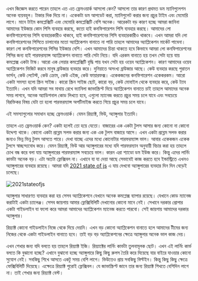এখন জিজ্ঞেস করতে পারেন তাহলে এত এত ফ্রেমওয়ার্ক আসলো কেন? আসলো তার কারণ প্রথমত ডম ম্যানিপুলেশন অনেক ব্যয়বহুল। টাকার দিক দিয়ে না। একেকটা ডম আপডেট করা, ম্যানিপুলেট করার জন্য প্রচুর টাইম এবং মেমোরি লাগে। মানে টাইম কমপ্লেক্সিটি এবং মেমোরি কমপ্লেক্সিটি বেশি অনেক। আরেকটা বড় কারণ হচ্ছে আমরা জানিনা আমাদের ইউজার কোন পিসি ব্যবহার করছে, কতো হাই কনফিগারেশন পিসি ব্যবহার করছে। আমাদের লো কনফিগারেশনের পিসি ব্যবহারকারীও থাকবে, হাই কনফিগারেশনের পিসি ব্যবহারকারীও থাকবে। এখন আমরা যদি লো কনফিগারেশনের পিসিতে চালানোর মতো অ্যাপ্লিকেশন বানাতে না পারি তাহলে আমাদের অ্যাপ্লিকেশন মার্কেট পাবেনা। কারণ লো কনফিগারেশনের পিসির ইউজার বেশি। এখন আমাদের চিন্তা থাকতে হবে কিভাবে আমরা লো কনফিগারেশনের পিসির জন্য হাই পারফরম্যান্স অ্যাপ্লিকেশন বানাতে পারি সেটা নিয়ে। যদি এরকম বানাতে হয় তখন সেটা হয়ে যায় কমপ্লেক্স একটা টাস্ক। আরো এক লেয়ার কমপ্লেক্সিটি বৃদ্ধি পায় যখন সেটা হয় ওয়েব অ্যাপ্লিকেশন। কারণ আমাদের ওয়েব অ্যাপ্লিকেশন ভিজিট করবে মানুষ ব্রাউজার ব্যবহার করে। দুনিয়াতে অসংখ্য ব্রাউজার আছে। কেউ ব্যবহার করছে পুরাতন ভার্সন, কেউ লেটেস্ট, কেউ ক্রোম, কেউ এইজ, কেউ ফায়ারফক্স। একেকজনের কনফিগারেশন একেকরকম। আরো একটা সমস্যা হলো স্ক্রিন সাইজ। কারো স্ক্রিন সাইজ ছোট, কারো বড়, কেউ মোবাইল থেকে ব্যবহার করে, কেউ ট্যাব ইত্যাদি। এখন যদি আমরা সব মাথায় রেখে ভ্যানিলা জাভাস্ক্রিপ্ট দিয়ে অ্যাপ্লিকেশন বানাতে চাই তাহলে আমাদের অনেক সময় লাগবে, অনেক অ্যাডিশনাল কোড লিখতে হবে, এগুলো ম্যানেজ করতে প্রচুর সময় চলে যাবে এবং সবচেয়ে বিরক্তিকর বিষয় যেটা তা হলো পারফরম্যান্স অপটিমাইজ করতে গিয়ে প্রচুর সময় চলে যাবে।

  

এই সমস্যাগুলোর সমাধান হচ্ছে ফ্রেমওয়ার্ক। যেমন রিয়্যাক্ট, ভিউ, অ্যাঙ্গুলার ইত্যাদি।

  

তাহলে এত ফ্রেমওয়ার্ক কেন? একটা হলেই তো হয়ে যেতো। বাজারের এক একটা টুলস আসার জন্য কোনো না কোনো উদ্দেশ্য থাকে। কোনো একটা প্রব্লেম সলভ করার জন্য এক এক টুলস বাজারে আসে। এখন একটা প্রব্লেম সলভ করার জন্যও ভিন্ন ভিন্ন টুলস আসতে পারে। দেখা যাচ্ছে এদের মধ্যে কোনোটার পারফরম্যান্স ভাল। আবার একেকজন একেক টুলসে স্বাচ্ছন্দ্যবোধ করে। যেমন রিয়্যাক্ট, ভিউ আর অ্যাঙ্গুলারের মধ্যে যদি পারফরম্যান অনুযায়ী বিচার করা হয় তাহলে চোখ বন্ধ করে বলা যায় অ্যাঙ্গুলারের পারফরম্যান্স সবচেয়ে ভাল। কারন এরা শ্যাডো ডম ইউজ করে। কিন্তু এদের লার্নিং কার্ভটা অনেক বড়। এটা অতটা ফ্লেক্সিবল না। এখানে যা যা দেয়া আছে সেভাবেই কাজ করতে হবে ইন্ডাস্ট্রিতে এখনও অ্যাঙ্গুলারের ব্যবহার রয়েছে। আমরা যদি [2021 state of js](https://2021.stateofjs.com/en-US/libraries/front-end-frameworks) এ যায় দেখবো অ্যাঙ্গুলারের ব্যবহার দিন দিন বেড়েই চলেছে।

  

![2021stateofjs](./images/2021stateofjs.png)

  

অ্যাঙ্গুলার সাধারণত ব্যবহার করা হয় সেসব অ্যাপ্লিকেশনে যেখানে অনেক কমপ্লেক্স ব্যাপার রয়েছে। যেখানে কোড ম্যানেজ করাটাই একটা চ্যালেঞ্জ। সেসব জায়গায় আমার ফ্লেক্সিবিলিটি দেখানোর কোনো মানে নেই। সেখানে দরকার প্রোপার একটা গাইডলাইন যা ফলো করে আমরা আমাদের অ্যাপ্লিকেশন ম্যানেজ করতে পারবো। সেই জায়গায় আমাদের দরকার অ্যাঙ্গুলার।

  

রিয়্যাক্ট কোনো গাইডলাইন নিজে থেকে দিয়ে দেয়নি। এখন বড় কোনো অ্যাপ্লিকেশন বানাতে হলে আমাদের টীমের জন্য নিজের থেকে একটা গাইডলাইন বানাতে হবে। তাই বড় বড় অ্যাপ্লিকেশনের ক্ষেত্রে অ্যাঙ্গুলার অনেক ভাল কাজ দেয়।

  

এখন শেখার জন্য যদি বলতে হয় তাহলে রিয়্যাক্ট ইজি। রিয়্যাক্টের লার্নিং কার্ভটা তুলনামূলক ছোট। এখন এই লার্নিং কার্ভ বলতে কি বুঝানো হচ্ছে? এখানে বুঝানো হচ্ছে অ্যাঙ্গুলারে কিছু কিছু রুলস তৈরি করে দিয়েছে যার বাইরে যাওয়ার কোনো সুযোগ নেই। সবকিছু শিখে আসতে একটু সময় বেশি লাগে। ভিউতেও প্রায় সবকিছু বিল্টইন। কিন্তু কিছু কিছু ক্ষেত্রে ফেক্সিবিলিটি দিয়েছে। এক্ষেত্রে রিয়্যাক্ট পুরোই ফ্লেক্সিবল। যে জাভাস্ক্রিপ্ট জানে তার জন্য রিয়্যাক্ট শিখতে বেশিদিন লাগে না। তাই শেখার জন্য রিয়্যাক্ট বেস্ট।